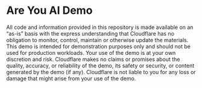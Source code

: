 # Are You AI Demo

All code and information provided in this repository is made available on an “as-is” basis with the express understanding that Cloudflare has no obligation to monitor, control, maintain or otherwise update the materials. This demo is intended for demonstration purposes only and should not be used for production workloads. Your use of the demo is at your own discretion and risk. Cloudflare makes no claims or promises about the quality, accuracy, or reliability of the demo, its safety or security, or content generated by the demo (if any). Cloudflare is not liable to you for any loss or damage that might arise from your use of the demo.
